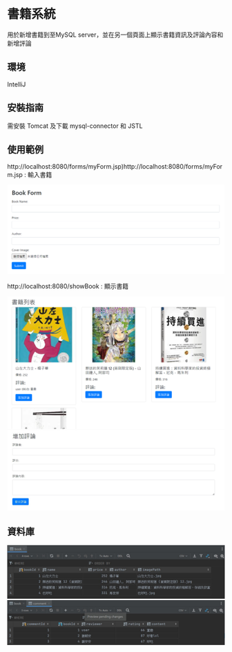 <h1>書籍系統</h1>

<p>用於新增書籍到至MySQL server，並在另一個頁面上顯示書籍資訊及評論內容和新增評論</p>

<h2>環境</h2>

<p>IntelliJ</p>

<h2>安裝指南</h2>

<p>需安裝 Tomcat 及下載 mysql-connector 和 JSTL</p>

<h2>使用範例</h2>

<p>http://localhost:8080/forms/myForm.jsp)http://localhost:8080/forms/myForm.jsp : 輸入書籍 </p>

<img src="Project網頁畫面/輸入書籍資訊畫面.png" alt="輸入書籍">

<p>http://localhost:8080/showBook : 顯示書籍 </p>

<img src="Project網頁畫面/書籍顯示頁面.png" alt="顯示書籍">

<img src="Project網頁畫面/新增評論頁面.jpg" alt="顯示書籍">

<h2>資料庫</h2>

<img src="Project網頁畫面/book table.jpg" alt="book_Table">

<img src="Project網頁畫面/comment_table.jpg" alt="comment_Table">
